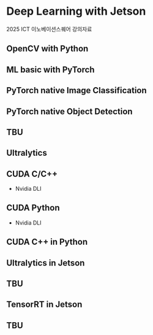 # Deep Learning with Jetson

2025 ICT 이노베이션스퀘어 강의자료

## OpenCV with Python

## ML basic with PyTorch

## PyTorch native Image Classification

## PyTorch native Object Detection

## TBU

## Ultralytics

## CUDA C/C++

- Nvidia DLI

## CUDA Python

- Nvidia DLI

## CUDA C++ in Python

## Ultralytics in Jetson

## TBU

## TensorRT in Jetson

## TBU